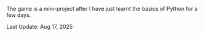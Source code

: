 The game is a mini-project after I have just learnt the basics of Python for a few days.

Last Update: Aug 17, 2025
